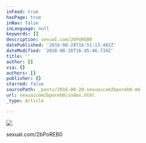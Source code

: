 ```yaml
---
inFeed: true
hasPage: true
inNav: false
inLanguage: null
keywords: []
description: sexuaI.com/2bPoREB0
datePublished: '2016-08-28T16:51:13.482Z'
dateModified: '2016-08-28T16:45:46.734Z'
title: ''
author: []
via: {}
authors: []
publisher: {}
starred: false
sourcePath: _posts/2016-08-28-sexuaicom2bporeb0.md
url: sexuaicom2bporeb0/index.html
_type: Article

---
```

![](https://the-grid-user-content.s3-us-west-2.amazonaws.com/8497526f-6cb5-4beb-a2f2-425a0995ca21.jpg)

sexuaI.com/2bPoREB0